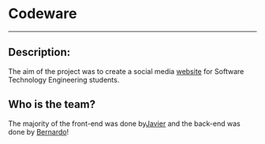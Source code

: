 Codeware<a name="TOP"></a>
===================

- - - -
## Description: ##
The aim of the project was to create a social media [website](https://www.google.com/) for Software Technology Engineering students.
## Who is the team? ##
The majority of the front-end was done by[Javier](https://github.com/JaviCandeira) and the back-end was done by [Bernardo](https://github.com/joaobagas)!